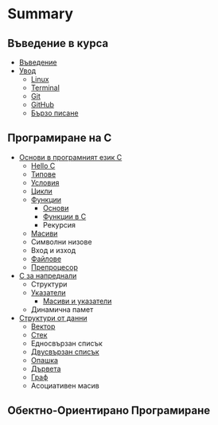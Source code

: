 # Summary

## Въведение в курса

* [Въведение](/README.md)
* [Увод](/course-introduction/README.md)
  * [Linux](/course-introduction/linux.md)
  * [Terminal](/course-introduction/terminal.md)
  * [Git](/course-introduction/git.md)
  * [GitHub](/course-introduction/github.md)
  * [Бързо писане](/course-introduction/fast-typing.md)

## Програмиране на С

* [Основи в програмният език C](/programming-in-c/c-basics/README.md)
  * [Hello C](/programming-in-c/c-basics/hello-c.md)
  * [Типове](/programming-in-c/c-basics/c-types.md)
  * [Условия](/programming-in-c/c-basics/conditions.md)
  * [Цикли](/programming-in-c/c-basics/loops.md)
  * [Функции](/programming-in-c/c-basics/functions.md)
    * [Основи](programming-in-c/c-basics/functions/osnovi.md)
    * [Функции в C](programming-in-c/c-basics/functions/funktsii-v-c.md)
    * Рекурсия
  * [Масиви](/programming-in-c/c-basics/arrays.md)
  * Символни низове
  * Вход и изход
  * [Файлове](programming-in-c/c-basics/failove.md)
  * [Препроцесор](programming-in-c/c-basics/preprotsesor.md)
* [C за напреднали](/programming-in-c/c-advanced.md)
  * Структури
  * [Указатели](programming-in-c/c-advanced/ukazateli.md)
    * [Масиви и указатели](programming-in-c/c-advanced/ukazateli/masivi-i-ukazateli.md)
  * Динамична памет
* [Структури от данни](/programming-in-c/data-structures-c.md)
  * [Вектор](programming-in-c/data-structures-c/vektor.md)
  * [Стек](programming-in-c/data-structures-c/stek.md)
  * Едносвързан списък
  * [Двусвързан списък](programming-in-c/data-structures-c/dvusvrzan-spisk.md)
  * [Опашка](programming-in-c/data-structures-c/opashka.md)
  * [Дървета](programming-in-c/data-structures-c/drveta.md)
  * [Граф](programming-in-c/data-structures-c/graf.md)
  * Асоциативен масив

## Обектно-Ориентирано Програмиране

